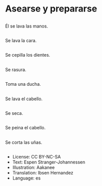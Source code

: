 # Asearse y prepararse

##
Él se lava las manos.

##
Se lava la cara.

##
Se cepilla los dientes.

##
Se rasura.

##
Toma una ducha.

##
Se lava el cabello.

##
Se seca.

##
Se peina el cabello.

##
Se corta las uñas.

##
* License: CC BY-NC-SA
* Text: Espen Stranger-Johannessen
* Illustration: Aakanee
* Translation: Ibsen Hernandez
* Language: es
